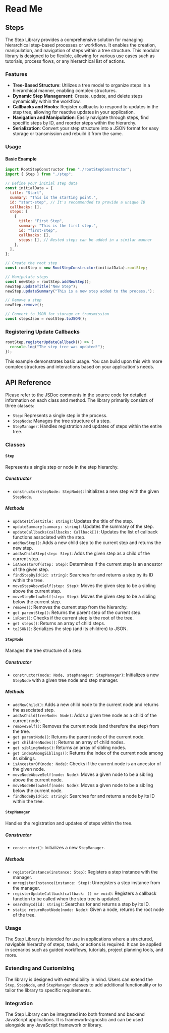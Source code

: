 # Read Me

## Steps

The Step Library provides a comprehensive solution for managing hierarchical step-based processes or workflows. It enables the creation, manipulation, and navigation of steps within a tree structure. This modular library is designed to be flexible, allowing for various use cases such as tutorials, process flows, or any hierarchical list of actions.

### Features

- **Tree-Based Structure**: Utilizes a tree model to organize steps in a hierarchical manner, enabling complex structures.
- **Dynamic Step Management**: Create, update, and delete steps dynamically within the workflow.
- **Callbacks and Hooks**: Register callbacks to respond to updates in the step tree, allowing for reactive updates in your application.
- **Navigation and Manipulation**: Easily navigate through steps, find specific steps by ID, and reorder steps within the hierarchy.
- **Serialization**: Convert your step structure into a JSON format for easy storage or transmission and rebuild it from the same.

### Usage

#### Basic Example

```javascript
import RootStepConstructor from "./rootStepConstructor";
import { Step } from "./step";

// Define your initial step data
const initialData = {
  title: "Start",
  summary: "This is the starting point.",
  id: "start-step", // It's recommended to provide a unique ID
  callbacks: [],
  steps: [
    {
      title: "First Step",
      summary: "This is the first step.",
      id: "first-step",
      callbacks: [],
      steps: [], // Nested steps can be added in a similar manner
    },
  ],
};

// Create the root step
const rootStep = new RootStepConstructor(initialData).rootStep;

// Manipulate steps
const newStep = rootStep.addNewStep();
newStep.updateTitle("New Step");
newStep.updateSummary("This is a new step added to the process.");

// Remove a step
newStep.remove();

// Convert to JSON for storage or transmission
const stepsJson = rootStep.toJSON();
```

### Registering Update Callbacks

```javascript
rootStep.registerUpdateCallback(() => {
  console.log("The step tree was updated!");
});
```

This example demonstrates basic usage. You can build upon this with more complex structures and interactions based on your application's needs.

## API Reference

Please refer to the JSDoc comments in the source code for detailed information on each class and method. The library primarily consists of three classes:

- `Step`: Represents a single step in the process.
- `StepNode`: Manages the tree structure of a step.
- `StepManager`: Handles registration and updates of steps within the entire tree.

### Classes

#### `Step`

Represents a single step or node in the step hierarchy.

##### Constructor

- `constructor(stepNode: StepNode)`: Initializes a new step with the given `StepNode`.

##### Methods

- `updateTitle(title: string)`: Updates the title of the step.
- `updateSummary(summary: string)`: Updates the summary of the step.
- `updateCallbacks(callbacks: Callback[])`: Updates the list of callback functions associated with the step.
- `addNewStep()`: Adds a new child step to the current step and returns the new step.
- `addAsChildStep(step: Step)`: Adds the given step as a child of the current step.
- `isAncestorOf(step: Step)`: Determines if the current step is an ancestor of the given step.
- `findStepById(id: string)`: Searches for and returns a step by its ID within the tree.
- `moveStepAboveSelf(step: Step)`: Moves the given step to be a sibling above the current step.
- `moveStepBelowSelf(step: Step)`: Moves the given step to be a sibling below the current step.
- `remove()`: Removes the current step from the hierarchy.
- `get parentStep()`: Returns the parent step of the current step.
- `isRoot()`: Checks if the current step is the root of the tree.
- `get steps()`: Returns an array of child steps.
- `toJSON()`: Serializes the step (and its children) to JSON.

#### `StepNode`

Manages the tree structure of a step.

##### Constructor

- `constructor(node: Node, stepManager: StepManager)`: Initializes a new `StepNode` with a given tree node and step manager.

##### Methods

- `addNewChild()`: Adds a new child node to the current node and returns the associated step.
- `addAsChild(treeNode: Node)`: Adds a given tree node as a child of the current node.
- `removeSelf()`: Removes the current node (and therefore the step) from the tree.
- `get parentNode()`: Returns the parent node of the current node.
- `get childrenNodes()`: Returns an array of child nodes.
- `get siblingNodes()`: Returns an array of sibling nodes.
- `get indexAmongSiblings()`: Returns the index of the current node among its siblings.
- `isAncestorOf(node: Node)`: Checks if the current node is an ancestor of the given node.
- `moveNodeAboveSelf(node: Node)`: Moves a given node to be a sibling above the current node.
- `moveNodeBelowSelf(node: Node)`: Moves a given node to be a sibling below the current node.
- `findNodeById(id: string)`: Searches for and returns a node by its ID within the tree.

#### `StepManager`

Handles the registration and updates of steps within the tree.

##### Constructor

- `constructor()`: Initializes a new `StepManager`.

##### Methods

- `registerInstance(instance: Step)`: Registers a step instance with the manager.
- `unregisterInstance(instance: Step)`: Unregisters a step instance from the manager.
- `registerUpdateCallback(callback: () => void)`: Registers a callback function to be called when the step tree is updated.
- `searchById(id: string)`: Searches for and returns a step by its ID.
- `static returnRootNode(node: Node)`: Given a node, returns the root node of the tree.

### Usage

The Step Library is intended for use in applications where a structured, navigable hierarchy of steps, tasks, or actions is required. It can be applied in scenarios such as guided workflows, tutorials, project planning tools, and more.

### Extending and Customizing

The library is designed with extendibility in mind. Users can extend the `Step`, `StepNode`, and `StepManager` classes to add additional functionality or to tailor the library to specific requirements.

### Integration

The Step Library can be integrated into both frontend and backend JavaScript applications. It is framework-agnostic and can be used alongside any JavaScript framework or library.
